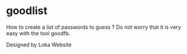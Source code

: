 # goodlist 
How to create a list of passwords to guess ?
Do not worry that it is very easy with the tool goodfb.



Designed by Loka Website


